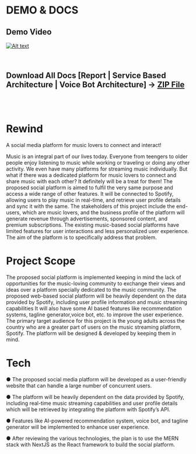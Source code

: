 # DEMO & DOCS

<h2>Demo Video</h2>

[![Alt text](https://img.youtube.com/vi/gna01G1rxFA/0.jpg)](https://www.youtube.com/watch?v=gna01G1rxFA)

<br/>
<h2>Download All Docs [Report | Service Based Architecture | Voice Bot Architecture] → 
  <a href="./REWIND.zip" download>ZIP File</a>
</h2>

<br /><br />

# Rewind

A social media platform for music lovers to connect and interact!

Music is an integral part of our lives today. Everyone from teengers to older people enjoy listening to music while working or traveling or doing any other activity. We even have many platforms for streaming music individually.
But what if there was a dedicated platform for music lovers to connect and share music with each other? It definitely will be a treat for them!
The proposed social platform is aimed to fulfil the very same purpose and access a wide range of other features. It will be connected to Spotify, allowing users to play music in real-time, and retrieve user profile details and sync it with the same.
The stakeholders of this project include the end-users, which are music lovers, and the business profile of the platform will generate revenue through advertisements, sponsored content, and premium subscriptions.
The existing music-based social platforms have limited features for user interactions and less personalized user experience. The aim of the platform is to specifically address that problem.

# Project Scope

The proposed social platform is implemented keeping in mind the lack of opportunities for the music-loving community to exchange their views and ideas over a platform specially dedicated to the music community.
The proposed web-based social platform will be heavily dependent on the data provided by Spotify, including user profile information and music streaming capabilities
It will also have some AI based features like recommendation systems, tagline generator,voice bot, etc. to improve the user experience.
The primary target audience for this project is the young adults across the country who are a greater part of users on the music streaming platform, Spotify. The platform will be designed & developed by keeping them in mind.

# Tech

● The proposed social media platform will be developed as a user-friendly website that can handle a large number of concurrent users.

● The platform will be heavily dependent on the data provided by Spotify, including real-time music streaming capabilities and user profile details which will be retrieved by integrating the platform with Spotify’s API.

● Features like AI-powered recommendation system, voice bot, and tagline generator will be implemented to enhance user experience.

● After reviewing the various technologies, the plan is to use the MERN stack with NextJS as the React framework to build the social platform.

